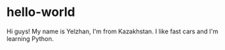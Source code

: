 # hello-world
Hi guys!
My name is Yelzhan, I'm from Kazakhstan. I like fast cars and I'm learning Python. 
